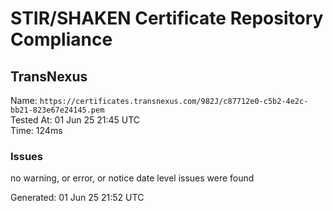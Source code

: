 # STIR/SHAKEN Certificate Repository Compliance

## TransNexus

Name: `https://certificates.transnexus.com/982J/c87712e0-c5b2-4e2c-bb21-823e67e24145.pem`\
Tested At: 01 Jun 25 21:45 UTC\
Time: 124ms

### Issues

no warning, or error, or notice date level issues were found

Generated: 01 Jun 25 21:52 UTC